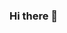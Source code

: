 ### Hi there 👋

<!--
**preetisingh1121/preetisingh1121** is a ✨ _special_ ✨ repository because its `README.md` (this file) appears on your GitHub profile.

Here are some ideas to get you started:
- Nice to meet you!
- 🔭 Currently, I am working with a relational DBMS using SQLPLUS and SQL programming.
- 😄 Pronouns: She/Her
- ⚡ Fun fact: Community is ❤️ and ☕ lover.
-->
